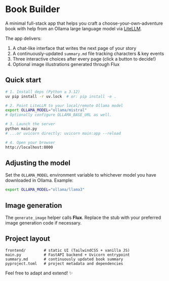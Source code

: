 # Book Builder

A minimal full-stack app that helps you craft a choose-your-own-adventure book with help from an Ollama large language model via [LiteLLM](https://github.com/BerriAI/litellm).

The app delivers:

1. A chat-like interface that writes the next page of your story
2. A continuously-updated `summary.md` file tracking characters & key events
3. Three interactive choices after every page (click a button to decide!)
4. Optional image illustrations generated through Flux

## Quick start

```bash
# 1. Install deps (Python ≥ 3.12)
uv pip install -r uv.lock  # or: pip install -e .

# 2. Point LiteLLM to your local/remote Ollama model
export OLLAMA_MODEL="ollama/mistral"
# Optionally configure OLLAMA_BASE_URL as well.

# 3. Launch the server
python main.py
# ...or uvicorn directly: uvicorn main:app --reload

# 4. Open your browser
http://localhost:8000
```

## Adjusting the model

Set the `OLLAMA_MODEL` environment variable to whichever model you have downloaded in Ollama. Example:

```bash
export OLLAMA_MODEL="ollama/llama3"
```

## Image generation

The `generate_image` helper calls **Flux**. Replace the stub with your preferred image generation code if necessary.

## Project layout

```
frontend/        # static UI (TailwindCSS + vanilla JS)
main.py          # FastAPI backend + Uvicorn entrypoint
summary.md       # continuously updated book summary
pyproject.toml   # project metadata and dependencies
```

Feel free to adapt and extend! ✨

